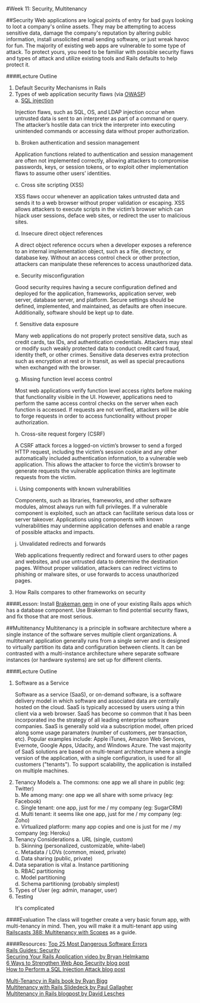#Week 11: Security, Multitenancy


##Security
Web applications are logical points of entry for bad guys looking to loot a company's online assets. They may be attempting to access sensitive data, damage the company's reputation by altering public information, install unsolicited email sending software, or just wreak havoc for fun. The majority of existing web apps are vulnerable to some type of attack. To protect yours, you need to be familiar with possible security flaws and types of attack and utilize existing tools and Rails defaults to help protect it.


####Lecture Outline
1. Default Security Mechanisms in Rails
2. Types of web application security flaws (via [OWASP](https://www.owasp.org/index.php/Category:OWASP_Top_Ten_Project))<br>
	a. [SQL injection](http://rails-sqli.org/)<br>
		<p>Injection flaws, such as SQL, OS, and LDAP injection occur when untrusted data is sent to an interpreter as part of a command or query. The attacker’s hostile data can trick the interpreter into executing unintended commands or accessing data without proper authorization.</p>
	b. Broken authentication and session management<br>
		<p>Application functions related to authentication and session management are often not implemented correctly, allowing attackers to compromise passwords, keys, or session tokens, or to exploit other implementation flaws to assume other users’ identities.</p>
	c. Cross site scripting (XSS)<br>
		<p>XSS flaws occur whenever an application takes untrusted data and sends it to a web browser without proper validation or escaping. XSS allows attackers to execute scripts in the victim’s browser which can hijack user sessions, deface web sites, or redirect the user to malicious sites.</p>
	d. Insecure direct object references<br>
		<p>A direct object reference occurs when a developer exposes a reference to an internal implementation object, such as a file, directory, or database key. Without an access control check or other protection, attackers can manipulate these references to access unauthorized data.</p>
	e. Security misconfiguration<br>
		<p>Good security requires having a secure configuration defined and deployed for the application, frameworks, application server, web server, database server, and platform. Secure settings should be defined, implemented, and maintained, as defaults are often insecure. Additionally, software should be kept up to date.</p>
	f. Sensitive data exposure<br>
		<p>Many web applications do not properly protect sensitive data, such as credit cards, tax IDs, and authentication credentials. Attackers may steal or modify such weakly protected data to conduct credit card fraud, identity theft, or other crimes. Sensitive data deserves extra protection such as encryption at rest or in transit, as well as special precautions when exchanged with the browser.</p>
	g. Missing function level access control<br>
		<p>Most web applications verify function level access rights before making that functionality visible in the UI. However, applications need to perform the same access control checks on the server when each function is accessed. If requests are not verified, attackers will be able to forge requests in order to access functionality without proper authorization.</p>
	h. Cross-site request forgery (CSRF)<br>
		<p>A CSRF attack forces a logged-on victim’s browser to send a forged HTTP request, including the victim’s session cookie and any other automatically included authentication information, to a vulnerable web application. This allows the attacker to force the victim’s browser to generate requests the vulnerable application thinks are legitimate requests from the victim.</p>
	i. Using components with known vulnerabilities<br>
		<p>Components, such as libraries, frameworks, and other software modules, almost always run with full privileges. If a vulnerable component is exploited, such an attack can facilitate serious data loss or server takeover. Applications using components with known vulnerabilities may undermine application defenses and enable a range of possible attacks and impacts.</p>
	j. Unvalidated redirects and forwards<br>
		<p>Web applications frequently redirect and forward users to other pages and websites, and use untrusted data to determine the destination pages. Without proper validation, attackers can redirect victims to phishing or malware sites, or use forwards to access unauthorized pages.</p>
3. How Rails compares to other frameworks on security


####Lesson:
Install [Brakeman gem](https://github.com/presidentbeef/brakeman) in one of your existing Rails apps which has a database component. Use Brakeman to find potential security flaws, and fix those that are most serious.


##Multitenancy
Multitenancy is a principle in software architecture where a single instance of the software serves multiple client organizations. A multitenant application generally runs from a single server and is designed to virtually partition its data and configuration between clients. It can be contrasted with a multi-instance architecture where separate software instances (or hardware systems) are set up for different clients.


####Lecture Outline
1. Software as a Service
	<p>Software as a service (SaaS), or on-demand software, is a software delivery model in which software and associated data are centrally hosted on the cloud. SaaS is typically accessed by users using a thin client via a web browser. SaaS has become so common that it has been incorporated ino the strategy of all leading enterprise software companies. SaaS is generally sold via a subscription model, often priced along some usage paramaters (number of customers, per transaction, etc). Popular examples include: Apple iTunes, Amazon Web Services, Evernote, Google Apps, Udacity, and Windows Azure. The vast majority of SaaS solutions are based on multi-tenant architecture where a single version of the application, with a single configuration, is used for all customers ("tenants"). To support scalability, the application is installed on multiple machines.</p>
2. Tenancy Models
	a. The commons: one app we all share in public (eg: Twitter)<br>
	b. Me among many: one app we all share with some privacy (eg: Facebook)<br>
	c. Single tenant: one app, just for me / my company (eg: SugarCRM)<br>
	d. Multi tenant: it seems like one app, just for me / my company (eg: Zoho)<br>
	e. Virtualized platform: many app copies and one is just for me / my company (eg: Heroku)<br>
3. Tenancy Considerations
	a. URL (single, custom)<br>
	b. Skinning (personalized, customizable, white-label)<br>
	c. Metadata / LOVs (common, mixed, private)<br>
	d. Data sharing (public, private)<br>
4. Data separation is vital
	a. Instance partitioning<br>
	b. RBAC partitioning<br>
	c. Model partitioning<br>
	d. Schema partitioning (probably simplest) <br>
5. Types of User (eg: admin, manager, user)
8. Testing
	<p>It's complicated</p>



####Evaluation
The class will together create a very basic forum app, with multi-tenancy in mind. Then, you will make it a multi-tenant app using [Railscasts 388: Multitenancy with Scopes](http://railscasts.com/episodes/388-multitenancy-with-scopes) as a guide.


####Resources:
[Top 25 Most Dangerous Software Errors](http://www.sans.org/top25-software-errors/)<br>
[Rails Guides: Security](http://guides.rubyonrails.org/security.html)<br>
[Securing Your Rails Application video by Bryan Helmkamp](http://vimeo.com/user10782831/review/63766689/c9d79accd1)<br>
[6 Ways to Strengthen Web App Security blog post](http://www.informationweek.com/security/application-security/6-ways-to-strengthen-web-app-security/240006962)<br>
[How to Perform a SQL Injection Attack blog post](http://www.lokisec.com/?p=308)<br>

[Multi-Tenancy in Rails book by Ryan Bigg](https://leanpub.com/multi-tenancy-rails)<br>
[Multitenancy with Rails Slidedeck by Paul Gallagher](http://www.slideshare.net/tardate/multitenancy-with-rails)<br>
[Multitenancy in Rails blogpost by David Lesches](http://davidlesches.com/blog/multitenancy-in-rails)<br>
